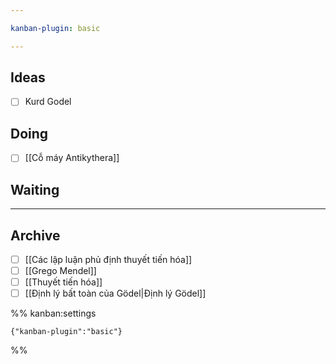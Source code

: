 ```yaml
---

kanban-plugin: basic

---
```


## Ideas

- [ ] Kurd Godel


## Doing

- [ ] [[Cỗ máy Antikythera]]


## Waiting



***

## Archive

- [ ] [[Các lập luận phủ định thuyết tiến hóa]]
- [ ] [[Grego Mendel]]
- [ ] [[Thuyết tiến hóa]]
- [ ] [[Định lý bất toàn của Gödel|Định lý Gödel]]

%% kanban:settings
```
{"kanban-plugin":"basic"}
```
%%